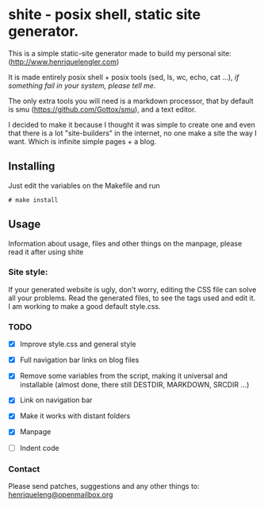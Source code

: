 # shite - posix shell, static site generator.

This is a simple static-site generator made to build my personal site:
(http://www.henriquelengler.com)

It is made entirely posix shell + posix tools (sed, ls, wc, echo, cat
...), *if something fail in your system, please tell me*.

The only extra tools you will need is a markdown processor, that by
default is smu (https://github.com/Gottox/smu), and a text editor.

I decided to make it because I thought it was simple to create one and even
that there is a lot "site-builders" in the internet, no one make a site the way
I want. Which is infinite simple pages + a blog.

## Installing
Just edit the variables on the Makefile and run 

    # make install

## Usage

Information about usage, files and other things on the manpage, please read
it after using shite

### Site style:

If your generated website is ugly, don't worry, editing the CSS file can solve all 
your problems. Read the generated files, to see the tags used and edit
it. I am working to make a good default style.css.

### TODO

- [x] Improve style.css and general style

- [x] Full navigation bar links on blog files

- [x] Remove some variables from the script, making it universal and
  installable (almost done, there still DESTDIR, MARKDOWN, SRCDIR ...)

- [x] Link on navigation bar

- [x] Make it works with distant folders

- [x] Manpage

- [ ] Indent code

### Contact
Please send patches, suggestions and any other things to:
<henriqueleng@openmailbox.org>
